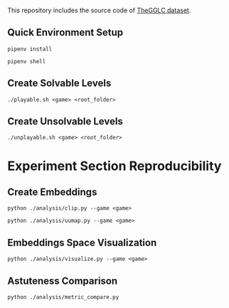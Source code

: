 This repository includes the source code of [TheGGLC dataset](https://github.com/TheGGLC/TheGGLC).

## Quick Environment Setup
`pipenv install`

`pipenv shell`

## Create Solvable Levels
`./playable.sh <game> <root_folder>`
## Create Unsolvable Levels
`./unplayable.sh <game> <root_folder>`
# Experiment Section Reproducibility
## Create Embeddings
`python ./analysis/clip.py --game <game>`

`python ./analysis/uumap.py --game <game>`
## Embeddings Space Visualization
`python ./analysis/visualize.py --game <game>`
## Astuteness Comparison
`python ./analysis/metric_compare.py`
